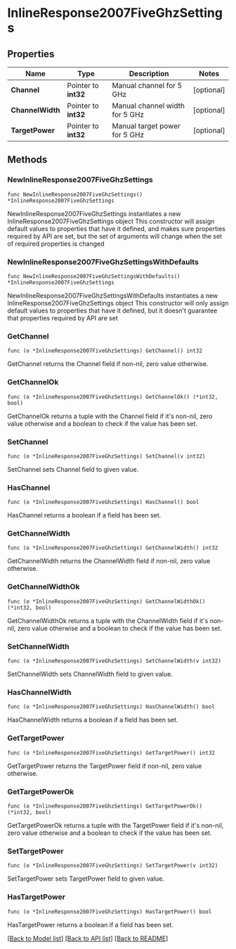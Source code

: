 # InlineResponse2007FiveGhzSettings

## Properties

Name | Type | Description | Notes
------------ | ------------- | ------------- | -------------
**Channel** | Pointer to **int32** | Manual channel for 5 GHz | [optional] 
**ChannelWidth** | Pointer to **int32** | Manual channel width for 5 GHz | [optional] 
**TargetPower** | Pointer to **int32** | Manual target power for 5 GHz | [optional] 

## Methods

### NewInlineResponse2007FiveGhzSettings

`func NewInlineResponse2007FiveGhzSettings() *InlineResponse2007FiveGhzSettings`

NewInlineResponse2007FiveGhzSettings instantiates a new InlineResponse2007FiveGhzSettings object
This constructor will assign default values to properties that have it defined,
and makes sure properties required by API are set, but the set of arguments
will change when the set of required properties is changed

### NewInlineResponse2007FiveGhzSettingsWithDefaults

`func NewInlineResponse2007FiveGhzSettingsWithDefaults() *InlineResponse2007FiveGhzSettings`

NewInlineResponse2007FiveGhzSettingsWithDefaults instantiates a new InlineResponse2007FiveGhzSettings object
This constructor will only assign default values to properties that have it defined,
but it doesn't guarantee that properties required by API are set

### GetChannel

`func (o *InlineResponse2007FiveGhzSettings) GetChannel() int32`

GetChannel returns the Channel field if non-nil, zero value otherwise.

### GetChannelOk

`func (o *InlineResponse2007FiveGhzSettings) GetChannelOk() (*int32, bool)`

GetChannelOk returns a tuple with the Channel field if it's non-nil, zero value otherwise
and a boolean to check if the value has been set.

### SetChannel

`func (o *InlineResponse2007FiveGhzSettings) SetChannel(v int32)`

SetChannel sets Channel field to given value.

### HasChannel

`func (o *InlineResponse2007FiveGhzSettings) HasChannel() bool`

HasChannel returns a boolean if a field has been set.

### GetChannelWidth

`func (o *InlineResponse2007FiveGhzSettings) GetChannelWidth() int32`

GetChannelWidth returns the ChannelWidth field if non-nil, zero value otherwise.

### GetChannelWidthOk

`func (o *InlineResponse2007FiveGhzSettings) GetChannelWidthOk() (*int32, bool)`

GetChannelWidthOk returns a tuple with the ChannelWidth field if it's non-nil, zero value otherwise
and a boolean to check if the value has been set.

### SetChannelWidth

`func (o *InlineResponse2007FiveGhzSettings) SetChannelWidth(v int32)`

SetChannelWidth sets ChannelWidth field to given value.

### HasChannelWidth

`func (o *InlineResponse2007FiveGhzSettings) HasChannelWidth() bool`

HasChannelWidth returns a boolean if a field has been set.

### GetTargetPower

`func (o *InlineResponse2007FiveGhzSettings) GetTargetPower() int32`

GetTargetPower returns the TargetPower field if non-nil, zero value otherwise.

### GetTargetPowerOk

`func (o *InlineResponse2007FiveGhzSettings) GetTargetPowerOk() (*int32, bool)`

GetTargetPowerOk returns a tuple with the TargetPower field if it's non-nil, zero value otherwise
and a boolean to check if the value has been set.

### SetTargetPower

`func (o *InlineResponse2007FiveGhzSettings) SetTargetPower(v int32)`

SetTargetPower sets TargetPower field to given value.

### HasTargetPower

`func (o *InlineResponse2007FiveGhzSettings) HasTargetPower() bool`

HasTargetPower returns a boolean if a field has been set.


[[Back to Model list]](../README.md#documentation-for-models) [[Back to API list]](../README.md#documentation-for-api-endpoints) [[Back to README]](../README.md)


